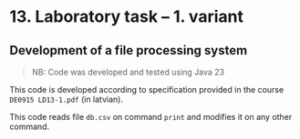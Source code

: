# 13. Laboratory task – 1. variant
## Development of a file processing system

> NB: Code was developed and tested using Java 23

This code is developed according to specification provided in the course `DE0915 LD13-1.pdf` (in latvian).

This code reads file `db.csv` on command `print` and modifies it on any other command.
